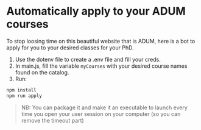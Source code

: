 # Automatically apply to your ADUM courses
To stop loosing time on this beautiful website that is ADUM, here is a bot to apply for you to your desired classes for your PhD.

1. Use the dotenv file to create a .env file and fill your creds.
2. In main.js, fill the variable ``myCourses`` with your desired course names found on the catalog.
3. Run:
```sh
npm install
npm run apply
```

> NB: You can package it and make it an executable to launch every time you open your user session on your computer (so you can remove the timeout part)